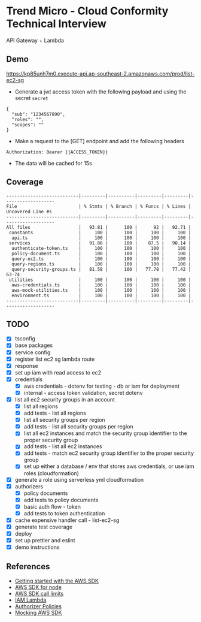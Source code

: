 # Trend Micro - Cloud Conformity Technical Interview

API Gateway + Lambda

## Demo

https://kp85unh7m0.execute-api.ap-southeast-2.amazonaws.com/prod/list-ec2-sg

- Generate a jwt access token with the following payload and using the secret `secret`

```
{
  "sub": "1234567890",
  "roles": "",
  "scopes": ""
}
```

- Make a request to the [GET] endpoint and add the following headers

```
Authorization: Bearer {{ACCESS_TOKEN}}
```

- The data will be cached for 15s

## Coverage

```
---------------------------|---------|----------|---------|---------|-------------------
File                       | % Stmts | % Branch | % Funcs | % Lines | Uncovered Line #s
---------------------------|---------|----------|---------|---------|-------------------
All files                  |   93.81 |      100 |      92 |   92.71 |
 constants                 |     100 |      100 |     100 |     100 |
  api.ts                   |     100 |      100 |     100 |     100 |
 services                  |   91.86 |      100 |    87.5 |   90.14 |
  authenticate-token.ts    |     100 |      100 |     100 |     100 |
  policy-document.ts       |     100 |      100 |     100 |     100 |
  query-ec2.ts             |     100 |      100 |     100 |     100 |
  query-regions.ts         |     100 |      100 |     100 |     100 |
  query-security-groups.ts |   81.58 |      100 |   77.78 |   77.42 | 63-74
 utilities                 |     100 |      100 |     100 |     100 |
  aws-credentials.ts       |     100 |      100 |     100 |     100 |
  aws-mock-utilities.ts    |     100 |      100 |     100 |     100 |
  environment.ts           |     100 |      100 |     100 |     100 |
---------------------------|---------|----------|---------|---------|-------------------
```

## TODO

- [x] tsconfig
- [x] base packages
- [x] service config
- [x] register list ec2 sg lambda route
- [x] response
- [x] set up iam with read access to ec2
- [x] credentials
  - [x] aws credentials - dotenv for testing - db or iam for deployment
  - [x] internal - access token validation, secret dotenv
- [x] list all ec2 security groups in an account
  - [x] list all regions
  - [x] add tests - list all regions
  - [x] list all security groups per region
  - [x] add tests - list all security groups per region
  - [x] list all ec2 instances and match the security group identifier to the proper security group
  - [x] add tests - list all ec2 instances
  - [x] add tests - match ec2 security group identifier to the proper security group
  - [x] set up either a database / env that stores aws credentials, or use iam roles (cloudformation)
- [x] generate a role using serverless yml cloudformation
- [x] authorizers
  - [x] policy documents
  - [x] add tests to policy documents
  - [x] basic auth flow - token
  - [x] add tests to token authentication
- [x] cache expensive handler call - list-ec2-sg
- [x] generate test coverage
- [x] deploy
- [x] set up prettier and eslint
- [x] demo instructions

## References

- [Getting started with the AWS SDK](https://docs.amazonaws.cn/en_us/sdk-for-javascript/v2/developer-guide/getting-started-nodejs.html)
- [AWS SDK for node](https://github.com/aws/aws-sdk-js)
- [AWS SDK call limits](https://docs.aws.amazon.com/AWSEC2/latest/APIReference/throttling.html)
- [IAM Lambda](https://docs.aws.amazon.com/apigateway/latest/developerguide/integrating-api-with-aws-services-lambda.html)
- [Authorizer Policies](https://docs.aws.amazon.com/apigateway/latest/developerguide/apigateway-resource-policies-examples.html)
- [Mocking AWS SDK](https://github.com/dwyl/aws-sdk-mock)
